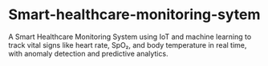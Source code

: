 # Smart-healthcare-monitoring-sytem
A Smart Healthcare Monitoring System using IoT and machine learning to track vital signs like heart rate, SpO₂, and body temperature in real time, with anomaly detection and predictive analytics.
